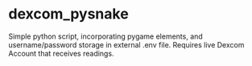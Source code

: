 # dexcom_pysnake
Simple python script, incorporating pygame elements, and username/password storage in external .env file. Requires live Dexcom Account that receives readings.
